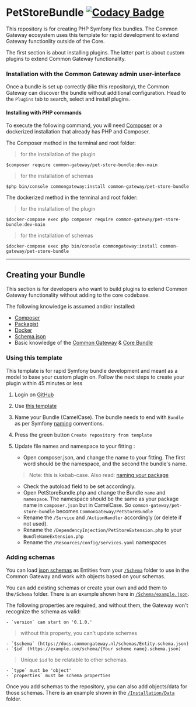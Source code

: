 # PetStoreBundle [![Codacy Badge](https://app.codacy.com/project/badge/Grade/980ea2efc85a427ea909518f29506ff6)](https://app.codacy.com/gh/CommonGateway/PetStoreBundle/dashboard?utm_source=gh\&utm_medium=referral\&utm_content=\&utm_campaign=Badge_grade)

This repository is for creating PHP Symfony flex bundles. The Common Gateway ecosystem  uses this template for rapid development to extend Gateway functionlity outside of the Core.

The first section is about installing plugins. The latter part is about custom plugins to extend Common Gateway functionality.

### Installation with the Common Gateway admin user-interface

Once a bundle is set up correctly (like this repository), the Common Gateway can discover the bundle without additional configuration. Head to the `Plugins` tab to search, select and install plugins.

#### Installing with PHP commands

To execute the following command, you will need [Composer](https://getcomposer.org/download/) or a dockerized installation that already has PHP and Composer.

The Composer method in the terminal and root folder:

> for the installation of the plugin

`$composer require common-gateway/pet-store-bundle:dev-main`

> for the installation of schemas

`$php bin/console commongateway:install common-gateway/pet-store-bundle`

The dockerized method in the terminal and root folder:

> for the installation of the plugin

`$docker-compose exec php composer require common-gateway/pet-store-bundle:dev-main`

> for the installation of schemas

`$docker-compose exec php bin/console commongateway:install common-gateway/pet-store-bundle`

***

## Creating your Bundle

This section is for developers who want to build plugins to extend Common Gateway functionality without adding to the core codebase.

The following knowledge is assumed and/or installed:

- [Composer](https://getcomposer.org/download/)
- [Packagist](https://packagist.org/)
- [Docker](https://www.docker.com/products/docker-desktop/)
- [Schema.json](https://json-schema.org/)
- Basic knowledge of the [Common Gateway](https://github.com/ConductionNL/commonground-gateway) & [Core Bundle](https://github.com/CommonGateway/coreBundle)

### Using this template

This template is for rapid Symfony bundle development and meant as a model to base your custom plugin on. Follow the next steps to create your plugin within 45 minutes or less

1. Login on [GitHub](https://github.com)
2. Use [this template](https://github.com/CommonGateway/PetStoreBundle/generate)
3. Name your Bundle (CamelCase). The bundle needs to end with `Bundle` as per Symfony [naming](https://symfony.com/doc/current/bundles/best_practices.html#bundles-naming-conventions) conventions.
4. Press the green button `Create repository from template`
5. Update file names and namespace to your fitting :

   * Open composer.json, and change the name to your fitting. The first word should be the namespace, and the second the bundle's name.

   > Note: this is kebab-case. Also read: [naming your package](https://packagist.org/about#naming-your-package)

   * Check the autoload field to be set accordingly.
   * Open PetStoreBundle.php and change the Bundle `name` and `namespace`. The namespace should be the same as your package name in `composer.json` but in CamelCase. So `common-gateway/pet-store-bundle` becomes `CommonGateway/PetStoreBundle`
   * Rename the `/Service` and `/ActionHandler` accordingly (or delete if not used).
   * Rename the `/DependencyInjection/PetStoreExtension.php` to your `BundleNameExtension.php`
   * Rename the `/Resources/config/services.yaml` namespaces

### Adding schemas

You can load [json schemas](https://json-schema.org/learn/getting-started-step-by-step.html#starting-the-schema) as Entities from your [`/Schema`](https://github.com/CommonGateway/PetStoreBundle/tree/main/Installation/Schema) folder to use in the Common Gateway and work with objects based on your schemas.

You can add existing schemas or create your own and add them to the`/Schema` folder. There is an example shown here in [`/Schema/example.json`](https://github.com/CommonGateway/PetStoreBundle/blob/main/Installation/Schema/example.json).

The following properties are required, and without them, the Gateway won't recognize the schema as valid:

```
- `version` can start on '0.1.0.' 
```

> without this property, you can't update schemes

```
- `$schema` (https://docs.commongateway.nl/schemas/Entity.schema.json)
- `$id` (https://example.com/schema/{Your scheme name}.schema.json)
```

> Unique `$id` to be relatable to other schemas.

```
- `type` must be 'object'
- `properties` must be schema properties
```

Once you add schemas to the repository, you can also add objects/data for those schemas. There is an example shown in the [`/Installation/Data`](https://github.com/CommonGateway/PetStoreBundle/tree/main/Installation/Data) folder.

